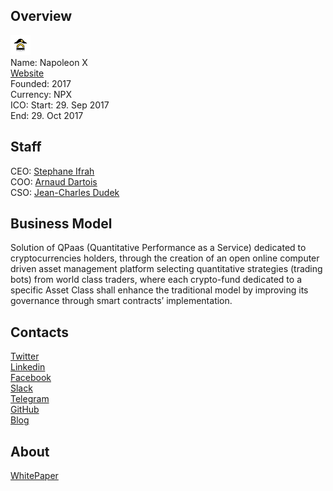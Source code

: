 ## Overview
![logo](../projects/logo/napoleon_x.png)  
Name: Napoleon X  
[Website](http://www.napoleonx.ai/)  
Founded: 2017  
Currency: NPX  
ICO: Start: 29. Sep 2017  
End: 29. Oct 2017
## Staff	
CEO: [Stephane Ifrah](../people/stephane_ifrah.md)  
COO: [Arnaud Dartois](../people/arnaud_dartois.md)  
CSO: [Jean-Charles Dudek](../people/jean-charles_dudek.md)  
## Business Model
Solution of QPaas (Quantitative Performance as a Service) dedicated to cryptocurrencies holders, through the creation of an open online computer driven asset management platform selecting quantitative strategies (trading bots) from world class traders, where each crypto-fund dedicated to a specific Asset Class shall enhance the traditional model by improving its governance through smart contracts’ implementation.
## Contacts  
[Twitter](https://twitter.com/NapoleonXai)  
[Linkedin](https://www.linkedin.com/company/11117219/)  
[Facebook](https://www.facebook.com/NapoleonXProject/)  
[Slack](https://napoleonx.slack.com/)   
[Telegram](https://t.me/joinchat/FDx1WUM93110XNxSrtHxhg)  
[GitHub](https://github.com/ProjectNapoleonX)  
[Blog](https://medium.com/@napoleonx.ai)  
## About  
[WhitePaper](http://www.napoleonx.ai/wp32Y878754/NapoleonXWhitepaper.pdf) 
